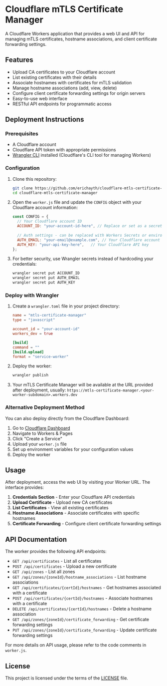 # Cloudflare mTLS Certificate Manager

A Cloudflare Workers application that provides a web UI and API for managing mTLS certificates, hostname associations, and client certificate forwarding settings.

## Features

- Upload CA certificates to your Cloudflare account
- List existing certificates with their details
- Associate hostnames with certificates for mTLS validation
- Manage hostname associations (add, view, delete)
- Configure client certificate forwarding settings for origin servers
- Easy-to-use web interface
- RESTful API endpoints for programmatic access

## Deployment Instructions

### Prerequisites

- A Cloudflare account
- Cloudflare API token with appropriate permissions
- [Wrangler CLI](https://developers.cloudflare.com/workers/wrangler/install-and-update/) installed (Cloudflare's CLI tool for managing Workers)

### Configuration

1. Clone this repository:
   ```bash
   git clone https://github.com/erichayth/cloudflare-mtls-certificate-manager.git
   cd cloudflare-mtls-certificate-manager
   ```

2. Open the `worker.js` file and update the `CONFIG` object with your Cloudflare account information:
   ```javascript
   const CONFIG = {
     // Your Cloudflare account ID
     ACCOUNT_ID: "your-account-id-here", // Replace or set as a secret
     
     // Auth settings - can be replaced with Workers Secrets or environment variables
     AUTH_EMAIL: "your-email@example.com", // Your Cloudflare account email
     AUTH_KEY: "your-api-key-here",   // Your Cloudflare API key
   };
   ```

3. For better security, use Wrangler secrets instead of hardcoding your credentials:
   ```bash
   wrangler secret put ACCOUNT_ID
   wrangler secret put AUTH_EMAIL
   wrangler secret put AUTH_KEY
   ```

### Deploy with Wrangler

1. Create a `wrangler.toml` file in your project directory:
   ```toml
   name = "mtls-certificate-manager"
   type = "javascript"
   
   account_id = "your-account-id"
   workers_dev = true
   
   [build]
   command = ""
   [build.upload]
   format = "service-worker"
   ```

2. Deploy the worker:
   ```bash
   wrangler publish
   ```

3. Your mTLS Certificate Manager will be available at the URL provided after deployment, usually: `https://mtls-certificate-manager.<your-worker-subdomain>.workers.dev`

### Alternative Deployment Method

You can also deploy directly from the Cloudflare Dashboard:

1. Go to [Cloudflare Dashboard](https://dash.cloudflare.com/)
2. Navigate to Workers & Pages
3. Click "Create a Service"
4. Upload your `worker.js` file
5. Set up environment variables for your configuration values
6. Deploy the worker

## Usage

After deployment, access the web UI by visiting your Worker URL. The interface provides:

1. **Credentials Section** - Enter your Cloudflare API credentials
2. **Upload Certificate** - Upload new CA certificates
3. **List Certificates** - View all existing certificates
4. **Hostname Associations** - Associate certificates with specific hostnames
5. **Certificate Forwarding** - Configure client certificate forwarding settings

## API Documentation

The worker provides the following API endpoints:

- `GET /api/certificates` - List all certificates
- `POST /api/certificates` - Upload a new certificate
- `GET /api/zones` - List all zones
- `GET /api/zones/{zoneId}/hostname_associations` - List hostname associations
- `GET /api/certificates/{certId}/hostnames` - Get hostnames associated with a certificate
- `POST /api/certificates/{certId}/hostnames` - Associate hostnames with a certificate
- `DELETE /api/certificates/{certId}/hostnames` - Delete a hostname association
- `GET /api/zones/{zoneId}/certificate_forwarding` - Get certificate forwarding settings
- `PUT /api/zones/{zoneId}/certificate_forwarding` - Update certificate forwarding settings

For more details on API usage, please refer to the code comments in `worker.js`.

## License

This project is licensed under the terms of the [LICENSE](LICENSE) file.

